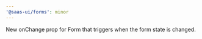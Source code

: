```yaml
---
'@saas-ui/forms': minor
---
```


New onChange prop for Form that triggers when the form state is changed.
